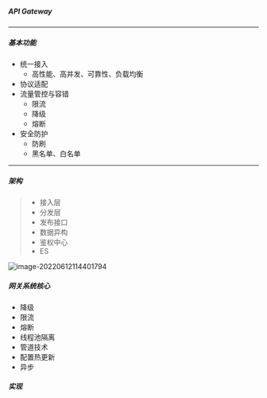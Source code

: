##### API Gateway

---

##### 基本功能

- 统一接入
  - 高性能、高并发、可靠性、负载均衡
- 协议适配
- 流量管控与容错
  - 限流
  - 降级
  - 熔断
- 安全防护
  - 防刷
  - 黑名单、白名单

---

##### 架构

> - 接入层
> - 分发层
> - 发布接口
> - 数据异构
> - 鉴权中心
> - ES

<img src="/Users/banyajie/Library/Application Support/typora-user-images/image-20220612114401794.png" alt="image-20220612114401794"  />

##### 网关系统核心

- 降级
- 限流
- 熔断
- 线程池隔离
- 管道技术
- 配置热更新
- 异步

##### 实现





